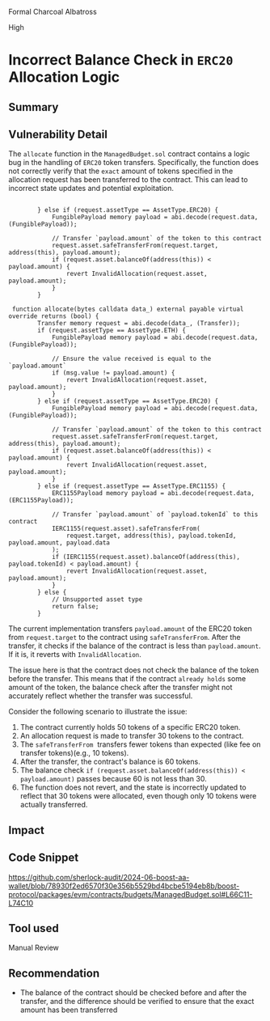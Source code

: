 Formal Charcoal Albatross

High

# Incorrect Balance Check in `ERC20` Allocation Logic

## Summary

## Vulnerability Detail

The `allocate` function in the `ManagedBudget.sol` contract contains a logic bug in the handling of `ERC20` token transfers. Specifically, the function does not correctly verify that the `exact` amount of tokens specified in the allocation request has been transferred to the contract. This can lead to incorrect state updates and potential exploitation.

```solidity

        } else if (request.assetType == AssetType.ERC20) {
            FungiblePayload memory payload = abi.decode(request.data, (FungiblePayload));

            // Transfer `payload.amount` of the token to this contract
            request.asset.safeTransferFrom(request.target, address(this), payload.amount);
            if (request.asset.balanceOf(address(this)) < payload.amount) {
                revert InvalidAllocation(request.asset, payload.amount);
            }
        }
```
```solidity
 function allocate(bytes calldata data_) external payable virtual override returns (bool) {
        Transfer memory request = abi.decode(data_, (Transfer));
        if (request.assetType == AssetType.ETH) {
            FungiblePayload memory payload = abi.decode(request.data, (FungiblePayload));

            // Ensure the value received is equal to the `payload.amount`
            if (msg.value != payload.amount) {
                revert InvalidAllocation(request.asset, payload.amount);
            }
        } else if (request.assetType == AssetType.ERC20) {
            FungiblePayload memory payload = abi.decode(request.data, (FungiblePayload));

            // Transfer `payload.amount` of the token to this contract
            request.asset.safeTransferFrom(request.target, address(this), payload.amount);
            if (request.asset.balanceOf(address(this)) < payload.amount) {
                revert InvalidAllocation(request.asset, payload.amount);
            }
        } else if (request.assetType == AssetType.ERC1155) {
            ERC1155Payload memory payload = abi.decode(request.data, (ERC1155Payload));

            // Transfer `payload.amount` of `payload.tokenId` to this contract
            IERC1155(request.asset).safeTransferFrom(
                request.target, address(this), payload.tokenId, payload.amount, payload.data
            );
            if (IERC1155(request.asset).balanceOf(address(this), payload.tokenId) < payload.amount) {
                revert InvalidAllocation(request.asset, payload.amount);
            }
        } else {
            // Unsupported asset type
            return false;
        } 
```

The current implementation transfers `payload.amount` of the ERC20 token from `request.target` to the contract using `safeTransferFrom`. After the transfer, it checks if the balance of the contract is less than `payload.amount`. If it is, it reverts with `InvalidAllocation`.

The issue here is that the contract does not check the balance of the token before the transfer. This means that if the contract `already holds` some amount of the token, the balance check after the transfer might not accurately reflect whether the transfer was successful.

Consider the following scenario to illustrate the issue:

1. The contract currently holds 50 tokens of a specific ERC20 token.
2. An allocation request is made to transfer 30 tokens to the contract.
3. The `safeTransferFrom`  transfers fewer tokens than expected (like fee on transfer tokens)(e.g., 10 tokens).
4. After the transfer, the contract's balance is 60 tokens.
5. The balance check `if (request.asset.balanceOf(address(this)) < payload.amount)` passes because 60 is not less than 30.
6. The function does not revert, and the state is incorrectly updated to reflect that 30 tokens were allocated, even though only 10 tokens were actually transferred.

## Impact

## Code Snippet

https://github.com/sherlock-audit/2024-06-boost-aa-wallet/blob/78930f2ed6570f30e356b5529bd4bcbe5194eb8b/boost-protocol/packages/evm/contracts/budgets/ManagedBudget.sol#L66C11-L74C10

## Tool used

Manual Review

## Recommendation

* The balance of the contract should be checked before and after the transfer, and the difference should be verified to ensure that the exact amount has been transferred